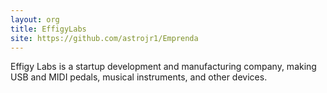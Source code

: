 ```yaml
---
layout: org
title: EffigyLabs
site: https://github.com/astrojr1/Emprenda
---
```

Effigy Labs is a startup development and manufacturing company, making USB and MIDI pedals, musical instruments, and other devices.